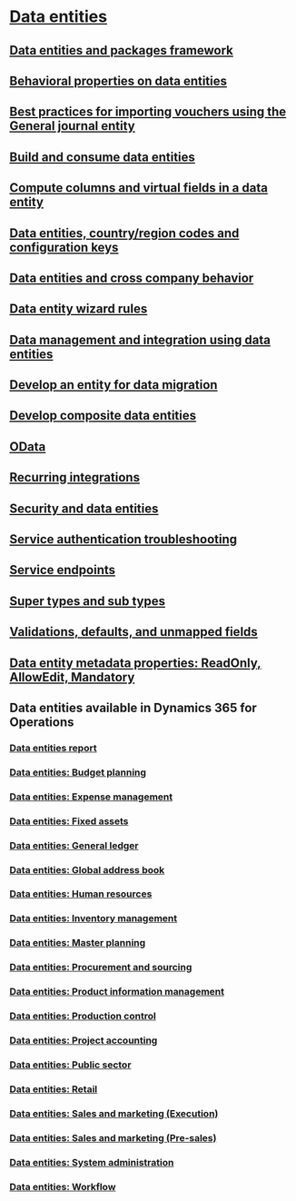 # [Data entities](data-entities.md)
## [Data entities and packages framework](data-entities-data-packages.md)
## [Behavioral properties on data entities](behavioral-properties-data-entities.md)
## [Best practices for importing vouchers using the General journal entity](tips-tricks-import-general-journal-entity.md)
## [Build and consume data entities](build-consuming-data-entities.md)
## [Compute columns and virtual fields in a data entity](data-entity-computed-columns-virtual-fields.md)
## [Data entities, country/region codes and configuration keys](countryregion-codes-configuration-keys.md)
## [Data entities and cross company behavior](cross-company-behavior.md)
## [Data entity wizard rules](data-entity-wizard-rules.md)
## [Data management and integration using data entities](data-management-integration-data-entity.md)
## [Develop an entity for data migration](develop-entity-for-data-migration.md)
## [Develop composite data entities](develop-composite-data-entities.md)
## [OData](odata.md)
## [Recurring integrations](recurring-integrations.md)
## [Security and data entities](security-data-entities.md)
## [Service authentication troubleshooting](troubleshoot-service-authentication.md)
## [Service endpoints](services-home-page.md)
## [Super types and sub types](support-super-type-sub-type.md)
## [Validations, defaults, and unmapped fields](validations-defaults-unmapped-fields.md)
## [Data entity metadata properties: ReadOnly, AllowEdit, Mandatory](metadata-properties.md)
## Data entities available in Dynamics 365 for Operations
### [Data entities report](data-entities-report.md)
### [Data entities: Budget planning](data-entities-budget-plan.md)
### [Data entities: Expense management](data-entities-expense-management.md)
### [Data entities: Fixed assets](data-entities-fixed-assets.md)
### [Data entities: General ledger](data-entities-general-ledger.md)
### [Data entities: Global address book](data-entities-global-address-book.md)
### [Data entities: Human resources](data-entities-human-resources.md)
### [Data entities: Inventory management](data-entities-inventory-management.md)
### [Data entities: Master planning](data-entities-master-plan.md)
### [Data entities: Procurement and sourcing](data-entities-procurement-sourcing.md)
### [Data entities: Product information management](data-entities-product-information-management.md)
### [Data entities: Production control](data-entities-production-control.md)
### [Data entities: Project accounting](data-entities-project-accounting.md)
### [Data entities: Public sector](data-entities-public-sector.md)
### [Data entities: Retail](data-entities-retail.md)
### [Data entities: Sales and marketing (Execution)](data-entities-sales-marketing.md)
### [Data entities: Sales and marketing (Pre-sales)](data-entities-sales-marketing-pre-sales.md)
### [Data entities: System administration](data-entities-system-administration.md)
### [Data entities: Workflow](data-entities-workflow.md)
